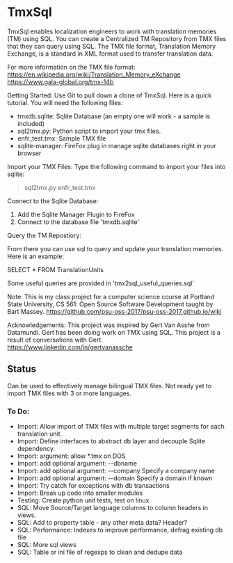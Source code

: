 # TmxSql
TmxSql enables localization engineers to work with translation memories (TM) using SQL. You can create a Centralized TM Repository from TMX files that they can query using SQL. The TMX file format, Translation Memory Exchange, is a standard in XML format used to transfer translation data.

For more information on the TMX file format:  
https://en.wikipedia.org/wiki/Translation_Memory_eXchange  
https://www.gala-global.org/tmx-14b 

Getting Started:
Use Git to pull down a clone of TmxSql.  Here is a quick tutorial. You will need the following files:

- tmxdb.sqlite: Sqlite Database (an empty one will work - a sample is included)
- sql2tmx.py: Python script to import your tmx files.
- enfr_test.tmx: Sample TMX file
- sqlite-manager: FireFox plug in manage sqlite databases right in your browser

Import your TMX Files:
Type the following command to import your files into sqlite:
> sql2tmx.py enfr_test.tmx

Connect to the Sqlite Database:

1. Add the Sqlite Manager Plugin to FireFox 
1. Connect to the database file 'tmxdb.sqlite'

Query the TM Repostiory:

From there you can use sql to query and update your translation memories.  Here is an example:

SELECT * FROM TranslationUnits

Some useful queries are provided in 'tmx2sql_useful_queries.sql'

Note: 
This is my class project for a computer science course at Portland State University, CS 561: Open Source Software Development taught by Bart Massey.
https://github.com/psu-oss-2017/psu-oss-2017.github.io/wiki

Acknowledgements:
This project was inspired by Gert Van Asshe from Datamundi.  Gert has been doing work on TMX using SQL.  This project is a result of conversations with Gert.
https://www.linkedin.com/in/gertvanassche

## Status
Can be used to effectively manage bilingual TMX files.  Not ready yet to import TMX files with 3 or more languages.

### To Do: 
- Import: Allow import of TMX files with multiple target segments for each translation unit.
- Import: Define interfaces to abstract db layer and decouple Sqlite dependency.
- Import: argument: allow *.tmx on DOS
- Import: add optional argument: --dbname
- Import: add optional argument: --company 	Specify a company name
- Import: add optional argument: --domain		Specify a domain if known
- Import: Try catch for exceptions with db transactions
- Import: Break up code into smaller modules
- Testing: Create python unit tests, test on linux
- SQL: Move Source/Target language columns to column headers in views.
- SQL: Add <note> to property table - any other meta data?  Header?
- SQL: Performance: Indexes to improve performance, defrag existing db file
- SQL: More sql views
- SQL: Table or ini file of regexps to clean and dedupe data

